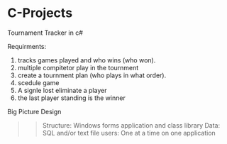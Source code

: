 # C-Projects

Tournament Tracker in c#

Requirments:
1. tracks games played and who wins (who won).
2. multiple compitetor play in the tournment
3. create a tournment plan (who plays in what order).
4. scedule game
6. A signle lost eliminate a player
7. the last player standing is the winner


Big Picture Design

>> Structure: Windows forms application and class library
>> Data: SQL and/or text file
>> users: One at a time on one application

